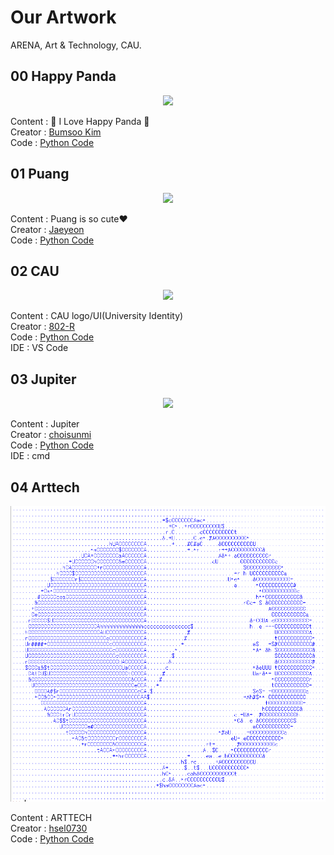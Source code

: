# Our Artwork

ARENA, Art & Technology, CAU.

## 00 Happy Panda

<p align="center">
<img src="00-Happy-Panda/Happy-Panda.jpg">
</p>

Content : 🐼 I Love Happy Panda 🐼 <br>
Creator : [Bumsoo Kim](https://github.com/gh-BumsooKim) <br>
Code : [Python Code](00-Happy-Panda/Happy-Panda.py) <br>

## 01 Puang

<p align="center">
<img src="01-Puang/Puang.PNG">
</p>

Content : Puang is so cute❤ <br>
Creator : [Jaeyeon](https://github.com/Luna-Jaeyeon) <br>
Code : [Python Code](01-Puang/Puang.py) <br>

## 02 CAU

<p align="center">
<img src="02-CAU/CAU.jpg">
</p>

Content : CAU logo/UI(University Identity) <br>
Creator : [802-R](https://github.com/802-R) <br>
Code : [Python Code](02-CAU/CAU.py) <br>
IDE : VS Code

## 03 Jupiter

<p align="center">
<img src="03-Jupiter/Jupiter.PNG">
</p>

Content : Jupiter <br>
Creator : [choisunmi](https://github.com/choisunmi00) <br>
Code : [Python Code](03-Jupiter/Jupiter.py) <br>
IDE : cmd

## 04 Arttech

<p align="center">
<img src="04-ARTTECH/Arttech.PNG">
</p>

Content : ARTTECH <br>
Creator : [hsel0730](https://github.com/hsel0730) <br>
Code : [Python Code](04-ARTTECH/Arttech.py) <br>
